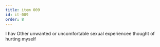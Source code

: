 ```yaml
---
title: item 009
id: it-009
order: 8
---
```

I hav Other unwanted or uncomfortable sexual experiencee thought of hurting myself